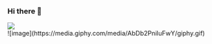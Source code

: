 ### Hi there 👋

<div style="align= center;">
<img src="https://media.giphy.com/media/AbDb2PniluFwY/giphy.gif"/>
  </div>
![image](https://media.giphy.com/media/AbDb2PniluFwY/giphy.gif)

<!--
**amsnvc/amsnvc** is a ✨ _special_ ✨ repository because its `README.md` (this file) appears on your GitHub profile.

Here are some ideas to get you started:

- 🔭 I’m currently working on ...
- 🌱 I’m currently learning ...
- 👯 I’m looking to collaborate on ...
- 🤔 I’m looking for help with ...
- 💬 Ask me about ...
- 📫 How to reach me: ...
- 😄 Pronouns: ...
- ⚡ Fun fact: ...
-->
